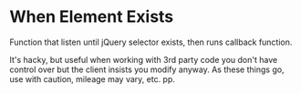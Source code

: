 # When Element Exists

Function that listen until jQuery selector exists, then runs callback function.

It's hacky, but useful when working with 3rd party code you don't have control over but the client insists you modify anyway. As these things go, use with caution, mileage may vary, etc. pp.